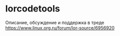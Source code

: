 # lorcodetools
Описание, обсуждение и поддержка в треде https://www.linux.org.ru/forum/lor-source/6956920
